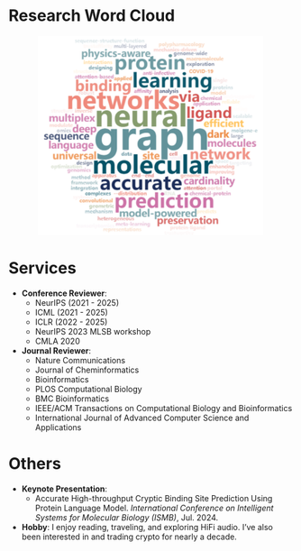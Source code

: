 
# Research Word Cloud

<div style="text-align: center;">
  <img src="images/wordcloud.png" alt="Description" width="400">
</div>

# Services
- **Conference Reviewer**:
    - NeurIPS (2021 - 2025)
    - ICML (2021 - 2025)
    - ICLR (2022 - 2025)
    - NeurIPS 2023 MLSB workshop
    - CMLA 2020
- **Journal Reviewer**:
    - Nature Communications
    - Journal of Cheminformatics
    - Bioinformatics
    - PLOS Computational Biology
    - BMC Bioinformatics
    - IEEE/ACM Transactions on Computational Biology and Bioinformatics
    - International Journal of Advanced Computer Science and Applications

# Others
- **Keynote Presentation**: 
    - Accurate High-throughput Cryptic Binding Site Prediction Using Protein Language Model. *International Conference on Intelligent Systems for Molecular Biology (ISMB)*, Jul. 2024.
- **Hobby**: I enjoy reading, traveling, and exploring HiFi audio. I’ve also been interested in and trading crypto for nearly a decade.
